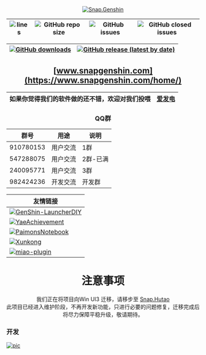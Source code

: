 <div align="center"> 

[![Snap.Genshin](https://repository-images.githubusercontent.com/331187187/0a2420e5-881a-4709-9f99-fdd42f13e1fc)](https://github.com/DGP-Studio/Snap.Genshin/stargazers)

|![lines](https://img.shields.io/tokei/lines/github/DGP-Studio/Snap.Genshin?style=flat-square)|![GitHub repo size](https://img.shields.io/github/repo-size/DGP-Studio/Snap.Genshin?style=flat-square)|![GitHub issues](https://img.shields.io/github/issues/DGP-Studio/Snap.Genshin?style=flat-square)|![GitHub closed issues](https://img.shields.io/github/issues-closed/DGP-Studio/Snap.Genshin?style=flat-square)|
|-|-|-|-|

|[![GitHub downloads](https://img.shields.io/github/downloads/DGP-Studio/Snap.Genshin/total?style=flat-square)](https://github.com/DGP-Studio/Snap.Genshin/releases)|[![GitHub release (latest by date)](https://img.shields.io/github/downloads/DGP-studio/Snap.Genshin/latest/total?style=flat-square)](https://github.com/DGP-Studio/Snap.Genshin/releases/latest)|
|-|-|

## [www.snapgenshin.com](https://www.snapgenshin.com/home/)

|如果你觉得我们的软件做的还不错，欢迎对我们投喂|[爱发电](https://afdian.net/@DismissedLight)|
|-|-|

### QQ群

|群号|用途|说明|
|-|-|-|
|910780153|用户交流|1群|
|547288075|用户交流|2群-已满|
|240095771|用户交流|3群|
|982424236|开发交流|开发群|


|友情链接|
|-|
|[![GenShin-LauncherDIY](https://img.shields.io/badge/DawnFz-GenShin_Launcher_Plus-red/total?style=flat-square)](https://github.com/DawnFz/GenShin-LauncherDIY)|
|[![YaeAchievement](https://img.shields.io/badge/HolographicHat-YaeAchievement-red/total?style=flat-square)](https://github.com/HolographicHat/YaeAchievement)|
|[![PaimonsNotebook](https://img.shields.io/badge/QooLianyi-Paimons_Notebook-red/total?style=flat-square)](https://github.com/QooLianyi/PaimonsNotebook)|
|[![Xunkong](https://img.shields.io/badge/xunkong-desktop-red/total?style=flat-square)](https://github.com/xunkong/desktop)|
|[![miao-plugin](https://img.shields.io/badge/yoimiya_kokomi-miao_plugin-red/total?style=flat-square)](https://github.com/yoimiya-kokomi/miao-plugin)|

# **注意事项**

我们正在将项目向Win UI3 迁移，请移步至 [Snap.Hutao](https://github.com/DGP-Studio/Snap.Hutao)  
此项目已经进入维护阶段，不再开发新功能，只进行必要的问题修复，迁移完成后将尽力保障平稳升级，敬请期待。

</div>

### 开发

[![pic](https://contrib.rocks/image?repo=DGP-Studio/Snap.Genshin)](https://github.com/DGP-Studio/Snap.Genshin/graphs/contributors)